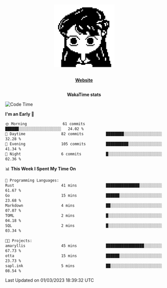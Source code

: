 ##

<p align="center">
  <img src="./person.gif" />
</p>

##

<div align="center">
  <p>
    <strong>
    <a href='https://domm.me'>Website</a>
    </strong>
  </p>
</div>

##

<div align="center">
  <p>
    <strong>
    WakaTime stats
    </strong>
  </p>
</div>

<!--START_SECTION:waka-->
![Code Time](http://img.shields.io/badge/Code%20Time-44%20hrs%202%20mins-blue)

**I'm an Early 🐤** 

```text
🌞 Morning                61 commits          ██████░░░░░░░░░░░░░░░░░░░   24.02 % 
🌆 Daytime                82 commits          ████████░░░░░░░░░░░░░░░░░   32.28 % 
🌃 Evening                105 commits         ██████████░░░░░░░░░░░░░░░   41.34 % 
🌙 Night                  6 commits           █░░░░░░░░░░░░░░░░░░░░░░░░   02.36 % 
```


📊 **This Week I Spent My Time On** 

```text
💬 Programming Languages: 
Rust                     41 mins             ███████████████░░░░░░░░░░   61.67 % 
Go                       15 mins             ██████░░░░░░░░░░░░░░░░░░░   23.68 % 
Markdown                 4 mins              ██░░░░░░░░░░░░░░░░░░░░░░░   07.07 % 
TOML                     2 mins              █░░░░░░░░░░░░░░░░░░░░░░░░   04.18 % 
SQL                      2 mins              █░░░░░░░░░░░░░░░░░░░░░░░░   03.34 % 

🐱‍💻 Projects: 
amaryllis                45 mins             █████████████████░░░░░░░░   67.73 % 
otta                     15 mins             ██████░░░░░░░░░░░░░░░░░░░   23.73 % 
sapl.ink                 5 mins              ██░░░░░░░░░░░░░░░░░░░░░░░   08.54 % 
```


 Last Updated on 01/03/2023 18:39:32 UTC
<!--END_SECTION:waka-->

